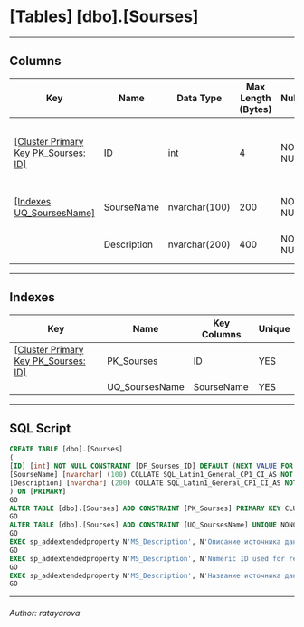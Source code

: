 #### 
# [Tables] [dbo].[Sourses]

---

## <a name="#columns"></a>Columns

| Key | Name | Data Type | Max Length (Bytes) | Nullability | Default | Description |
|---|---|---|---|---|---|---|
| [[Cluster Primary Key PK_Sourses: ID]](#indexes) | ID | int | 4 | NOT NULL | (NEXT VALUE FOR [SourseID_seq]) | _Numeric ID used for reference to a sourse within the database_ |
| [[Indexes UQ_SoursesName]](#indexes) | SourseName | nvarchar(100) | 200 | NOT NULL |  | _Название источника данных_ |
|  | Description | nvarchar(200) | 400 | NOT NULL |  | _Описание источника данных_ |


---

## <a name="#indexes"></a>Indexes

| Key | Name | Key Columns | Unique |
|---|---|---|---|
| [[Cluster Primary Key PK_Sourses: ID]](#indexes) | PK_Sourses | ID | YES |
|  | UQ_SoursesName | SourseName | YES |


---

## <a name="#sqlscript"></a>SQL Script

```sql
CREATE TABLE [dbo].[Sourses]
(
[ID] [int] NOT NULL CONSTRAINT [DF_Sourses_ID] DEFAULT (NEXT VALUE FOR [SourseID_seq]),
[SourseName] [nvarchar] (100) COLLATE SQL_Latin1_General_CP1_CI_AS NOT NULL,
[Description] [nvarchar] (200) COLLATE SQL_Latin1_General_CP1_CI_AS NOT NULL
) ON [PRIMARY]
GO
ALTER TABLE [dbo].[Sourses] ADD CONSTRAINT [PK_Sourses] PRIMARY KEY CLUSTERED ([ID]) ON [PRIMARY]
GO
ALTER TABLE [dbo].[Sourses] ADD CONSTRAINT [UQ_SoursesName] UNIQUE NONCLUSTERED ([SourseName]) ON [PRIMARY]
GO
EXEC sp_addextendedproperty N'MS_Description', N'Описание источника данных', 'SCHEMA', N'dbo', 'TABLE', N'Sourses', 'COLUMN', N'Description'
GO
EXEC sp_addextendedproperty N'MS_Description', N'Numeric ID used for reference to a sourse within the database', 'SCHEMA', N'dbo', 'TABLE', N'Sourses', 'COLUMN', N'ID'
GO
EXEC sp_addextendedproperty N'MS_Description', N'Название источника данных', 'SCHEMA', N'dbo', 'TABLE', N'Sourses', 'COLUMN', N'SourseName'
GO

```


---

###### Author:  ratayarova
